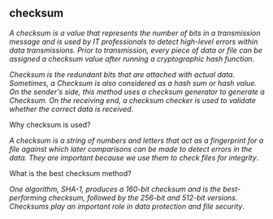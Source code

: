 ## checksum
_A checksum is a value that represents the number of bits in a transmission message and is used by IT professionals to detect high-level errors within data transmissions. Prior to transmission, every piece of data or file can be assigned a checksum value after running a cryptographic hash function_.

_Checksum is the redundant bits that are attached with actual data. Sometimes, a Checksum is also considered as a hash sum or hash value. On the sender's side, this method uses a checksum generator to generate a Checksum. On the receiving end, a checksum checker is used to validate whether the correct data is received_.

Why checksum is used?

_A checksum is a string of numbers and letters that act as a fingerprint for a file against which later comparisons can be made to detect errors in the data. They are important because we use them to check files for integrity_.

What is the best checksum method?

_One algorithm, SHA-1, produces a 160-bit checksum and is the best-performing checksum, followed by the 256-bit and 512-bit versions. Checksums play an important role in data protection and file security_.
